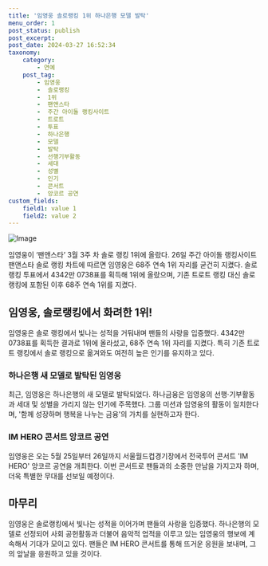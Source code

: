 ```yaml
---
title: '임영웅 솔로랭킹 1위 하나은행 모델 발탁'
menu_order: 1
post_status: publish
post_excerpt: 
post_date: 2024-03-27 16:52:34
taxonomy:
    category:
        - 연예
    post_tag:
        - 임영웅
        -  솔로랭킹
        -  1위
        -  팬앤스타
        -  주간 아이돌 랭킹사이트
        -  트로트
        -  투표
        -  하나은행
        -  모델
        -  발탁
        -  선행기부활동
        -  세대
        -  성별
        -  인기
        -  콘서트
        -  앙코르 공연
custom_fields:
    field1: value 1
    field2: value 2
---
```


![Image](https://ssl.pstatic.net/mimgnews/image/396/2024/03/26/0000671662_001_20240326174202119.jpg?type=w540)

임영웅이 ‘팬앤스타’ 3월 3주 차 솔로 랭킹 1위에 올랐다. 26일 주간 아이돌 랭킹사이트 팬앤스타 솔로 랭킹 차트에 따르면 임영웅은 68주 연속 1위 자리를 굳건히 지켰다. 솔로 랭킹 투표에서 4342만 0738표를 획득해 1위에 올랐으며, 기존 트로트 랭킹 대신 솔로 랭킹에 포함된 이후 68주 연속 1위를 지켰다.
## 임영웅, 솔로랭킹에서 화려한 1위!
임영웅은 솔로 랭킹에서 빛나는 성적을 거둬내며 팬들의 사랑을 입증했다. 4342만 0738표를 획득한 결과로 1위에 올라섰고, 68주 연속 1위 자리를 지켰다. 특히 기존 트로트 랭킹에서 솔로 랭킹으로 옮겨와도 여전히 높은 인기를 유지하고 있다.
### 하나은행 새 모델로 발탁된 임영웅
최근, 임영웅은 하나은행의 새 모델로 발탁되었다. 하나금융은 임영웅의 선행·기부활동과 세대 및 성별을 가리지 않는 인기에 주목했다. 그룹 미션과 임영웅의 활동이 일치한다며, '함께 성장하며 행복을 나누는 금융'의 가치를 실현하고자 한다.
### IM HERO 콘서트 앙코르 공연
임영웅은 오는 5월 25일부터 26일까지 서울월드컵경기장에서 전국투어 콘서트 'IM HERO' 앙코르 공연을 개최한다. 이번 콘서트로 팬들과의 소중한 만남을 가지고자 하며, 더욱 특별한 무대를 선보일 예정이다.
## 마무리
임영웅은 솔로랭킹에서 빛나는 성적을 이어가며 팬들의 사랑을 입증했다. 하나은행의 모델로 선정되어 사회 공헌활동과 더불어 음악적 업적을 이루고 있는 임영웅의 행보에 계속해서 기대가 모이고 있다. 팬들은 IM HERO 콘서트를 통해 뜨거운 응원을 보내며, 그의 앞날을 응원하고 있을 것이다.
